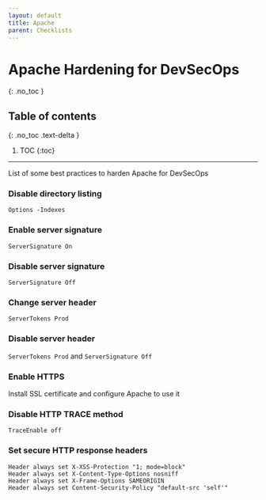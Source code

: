 ```yaml
---
layout: default
title: Apache
parent: Checklists
---
```


# Apache Hardening for DevSecOps
{: .no_toc }

## Table of contents
{: .no_toc .text-delta }

1. TOC
{:toc}

---

<span class="d-inline-block p-2 mr-1 v-align-middle bg-green-000"></span>List of some best practices to harden Apache for DevSecOps


### Disable directory listing	 

```
Options -Indexes
```

### Enable server signature 

```
ServerSignature On
``` 

### Disable server signature 

```
ServerSignature Off
```

### Change server header 

```
ServerTokens Prod
```

### Disable server header 

`ServerTokens Prod` and `ServerSignature Off` 

### Enable HTTPS 

Install SSL certificate and configure Apache to use it 

### Disable HTTP TRACE method 

```
TraceEnable off
```

### Set secure HTTP response headers 

```
Header always set X-XSS-Protection "1; mode=block"
Header always set X-Content-Type-Options nosniff
Header always set X-Frame-Options SAMEORIGIN
Header always set Content-Security-Policy "default-src 'self'"
```